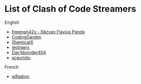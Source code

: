 # List of Clash of Code Streamers


English

* [freeman42x - Răzvan Flavius Panda](https://www.twitch.tv/freeman42x)
* [CodingGarden](https://www.twitch.tv/codinggarden)
* [ShemicalX](https://www.twitch.tv/shemicalx)
* [leotigers](https://www.twitch.tv/leotigers)
* [Dav1dsnyder404](https://www.twitch.tv/dav1dsnyder404)
* [sceuriolu](https://www.twitch.tv/sceuriolu)

French

* [wRadion](https://www.twitch.tv/wradion)